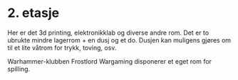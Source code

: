 # 2. etasje

Her er det 3d printing, elektronikklab og diverse andre rom. Det er to ubrukte mindre lagerrom + en dusj og et do. Dusjen kan muligens gjøres om til et lite våtrom for trykk, toving, osv.

Warhammer-klubben Frostlord Wargaming disponerer et eget rom for spilling.
